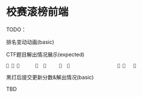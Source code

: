 # 校赛滚榜前端

TODO：

排名变动动画(basic)

CTF题目解出情况展示(expected)
```
🚩 🚩 🥉      🚩  🏅     🚩  🚩                  🚩 🚩   🥈 
```

黑灯后提交更新分数&解出情况(basic)

TBD